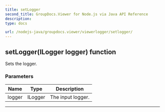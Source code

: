 ```yaml
---
title: setLogger
second_title: GroupDocs.Viewer for Node.js via Java API Reference
description: 
type: docs

url: /nodejs-java/groupdocs.viewer/viewerlogger/setlogger/
---
```


## setLogger(ILogger logger)  function

 Sets the logger.
 

### Parameters

| Name | Type | Description |
| --- | --- | --- |
| logger | ILogger | The input logger. |


---


